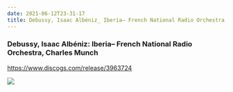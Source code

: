 ```yaml
---
date: 2021-06-12T23-31-17
title: Debussy, Isaac Albéniz_ Iberia– French National Radio Orchestra, Charles Munch
---
```

### Debussy, Isaac Albéniz: Iberia– French National Radio Orchestra, Charles Munch
https://www.discogs.com/release/3963724

![](dayone-moment://3EC74FA47DAD43C5B650538E361CB96C)
